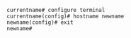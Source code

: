     currentname# configure terminal
    currentname(config)# hostname newname
    newname(config)# exit
    newname#
